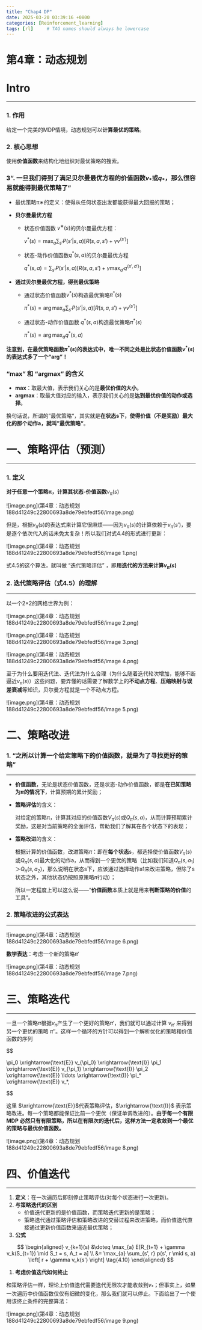 ```yaml
---
title: "Chap4 DP"
date: 2025-03-20 03:39:16 +0800
categories: [Reinforcement_learning]
tags: [rl]     # TAG names should always be lowercase
---
```

# 第4章：动态规划

# Intro

---

### 1. 作用

给定一个完美的MDP情境，动态规划可以**计算最优的策略**。

### 2. 核心思想

使用**价值函数**来结构化地组织对最优策略的搜索。

### **3“. 一旦我们得到了满足贝尔曼最优方程的价值函数$v_*$或$q_*$，那么很容易就能得到最优策略了”**

- 最优策略π∗的定义：使得从任何状态出发都能获得最大回报的策略；
- **贝尔曼最优方程**
    - 状态价值函数 $v^∗(s)$的贝尔曼最优方程：
        
        $v^*(s) = \max_a \sum_{s'} P(s'|s, a) \left[ R(s, a, s') + \gamma v^(s') \right]$
        
    - 状态-动作价值函数$q^*(s, a)$的贝尔曼最优方程
        
        $q^*(s, a) = \sum_{s'} P(s'|s, a) \left[ R(s, a, s') + \gamma \max_{a'} q^(s', a') \right]$
        
- **通过贝尔曼最优方程，得到最优策略**
    - 通过状态价值函数$v^*(s)$构造最优策略$\pi^*(s)$
        
        $\pi^*(s) = \arg\max_a \sum_{s'} P(s'|s, a) \left[ R(s, a, s') + \gamma v^(s') \right]$
        
    - 通过状态-动作价值函数 $q^*(s, a)$构造最优策略$\pi^*(s)$
        
        $\pi^*(s) = \arg\max_a q^*(s, a)$
        

**注意到，在最优策略函数$\pi^*(s)$的表达式中，唯一不同之处是比状态价值函数$v^*(s)$的表达式多了一个“arg”！**

### **“max” 和 “argmax” 的含义**

- **max**：取最大值，表示我们关心的是**最优价值的大小**。
- **argmax**：取最大值对应的输入，表示我们关心的是**达到最优价值的动作或选择**。

换句话说，所谓的”最优策略“，其实就是**在状态s下，使得价值（不是奖励）最大化的那个动作a，就叫”最优策略“**。

# 一、策略评估（预测）

---

### 1. 定义

**对于任意一个策略π，计算其状态-价值函数**$v_{\pi}(s)$

![image.png](第4章：动态规划 188d41249c22800693a8de79ebfedf56/image.png)

但是，根据$v_{\pi}(s)$的表达式来计算它很麻烦——因为$v_{\pi}(s)$的计算依赖于$v_{\pi}(s')$，要是逐个依次代入的话未免太复杂！所以我们对式4.4的形式进行更新：

![image.png](第4章：动态规划 188d41249c22800693a8de79ebfedf56/image 1.png)

式4.5的这个算法，就叫做 “迭代策略评估” ，即**用迭代的方法来计算$v_{\pi}(s)$**

### 2. 迭代策略评估（式4.5）的理解

---

以一个2×2的网格世界为例：

![image.png](第4章：动态规划 188d41249c22800693a8de79ebfedf56/image 2.png)

![image.png](第4章：动态规划 188d41249c22800693a8de79ebfedf56/image 3.png)

![image.png](第4章：动态规划 188d41249c22800693a8de79ebfedf56/image 4.png)

至于为什么要用迭代法、迭代法为什么合理（为什么随着迭代轮次增加，能够不断逼近$v_{\pi}(s)$）这些问题，要弄懂的话需要了解数学上的**不动点方程**、**压缩映射与误差衰减**等知识，贝尔曼方程就是一个不动点方程。

![image.png](第4章：动态规划 188d41249c22800693a8de79ebfedf56/image 5.png)

# 二、策略改进

### 1.  “之所以计算一个给定策略下的价值函数，就是为了寻找更好的策略”

---

- **价值函数**，无论是状态价值函数，还是状态-动作价值函数，都是**在已知策略为$\pi$的情况下**，计算预期的累计奖励；
- **策略评估**的含义：
    
    对给定的策略π，计算其对应的价值函数$V_\pi(s)$或$Q_{\pi}(s,a)$，从而计算预期累计奖励，这是对当前策略的全面评估，帮助我们了解其在各个状态下的表现；
    
- **策略改进**的含义：
    
    根据计算的价值函数，改进策略$\pi$：即在**每个状态**s，都选择使价值函数$V_\pi(s)$或$Q_{\pi}(s,a)$最大化的动作a，从而得到一个更优的策略（比如我们知道$Q_{\pi}(s,a_1)$＞$Q_{\pi}(s,a_2)$，那么说明在状态s下，应该通过选择动作a1来改进策略，但除了s状态之外，其他状态仍按照原策略$\pi$行动）；
    

  所以一定程度上可以这么说——“**价值函数**本质上就是用来**判断策略的价值**的工具“。

### 2.  策略改进的公式表达

---

![image.png](第4章：动态规划 188d41249c22800693a8de79ebfedf56/image 6.png)

**数学表达**：考虑一个新的策略${\pi}'$

![image.png](第4章：动态规划 188d41249c22800693a8de79ebfedf56/image 7.png)

# 三、策略迭代

---

一旦一个策略$\pi$根据$v_\pi$产生了一个更好的策略$\pi'$，我们就可以通过计算 $v_{\pi'}$ 来得到另一个更优的策略 $\pi''$。这样一个循环的方针可以得到一个解析优化的策略和价值函数的序列

$$

\pi_0 \xrightarrow{\text{E}} v_{\pi_0} \xrightarrow{\text{I}} \pi_1 \xrightarrow{\text{E}} v_{\pi_1} \xrightarrow{\text{I}} \pi_2 \xrightarrow{\text{E}} \ldots \xrightarrow{\text{I}} \pi_* \xrightarrow{\text{E}} v_*,

$$

这里 $\xrightarrow{\text{E}}$代表策略评估，$\xrightarrow{\text{I}}$ 表示策略改进。每一个策略都能保证比前一个更优（保证单调改进的）。**由于每一个有限 MDP 必然只有有限策略，所以在有限次的迭代后，这样方法一定收敛到一个最优的策略与最优价值函数。**

![image.png](第4章：动态规划 188d41249c22800693a8de79ebfedf56/image 8.png)

# 四、价值迭代

---

1. **定义**：在一次遍历后即刻停止策略评估(对每个状态进行一次更新)。
2. **与策略迭代的区别**
    - 价值迭代更新的是价值函数，而策略迭代更新的是策略；
    - 策略迭代通过策略评估和策略改进的交替过程来改进策略，而价值迭代直接通过更新价值函数来逼近最优策略；
3. **公式**

$$
\begin{aligned}
v_{k+1}(s) &\doteq \max_{a} E[R_{t+1} + \gamma v_k(S_{t+1}) \mid S_t = s, A_t = a] \\
&= \max_{a} \sum_{s', r} p(s', r \mid s, a) \left[ r + \gamma v_k(s') \right] \tag{4.10}
\end{aligned}
$$

1. **考虑价值迭代如何终止**

和策略评估一样，理论上价值迭代需要迭代无限次才能收敛到$v_*$；但事实上，如果一次遍历中价值函数仅仅有细微的变化，那么我们就可以停止。下面给出了一个使用该终止条件的完整算法：

![image.png](第4章：动态规划 188d41249c22800693a8de79ebfedf56/image 9.png)
